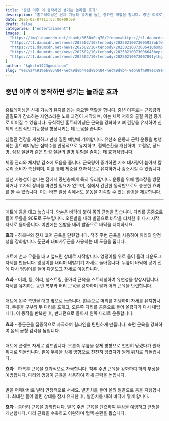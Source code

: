 ```yaml
---
title: "중년 이후 이 동작하면 생기는 놀라운 효과"
description: "홈트레이닝은 신체 기능의 유지를 돕는 중요한 역할을 합니다. 중년 이후로는 근육량과 골밀도가 감소하는 자연스러운 노화 과정이 시작되며, 이는 체력 저하와 골절 위험 증가로 이어질 수 있습니다. 규칙적인 홈트레이닝은 근육을 강화하고 뼈 건강을 유지하여 신체의 전반적인 기"
date: 2025-02-07T11:55:00+09:00
draft: false
categories: ["entertainment"]
images: [
  "https://img1.daumcdn.net/thumb/R658x0.q70/?fname=https://t1.daumcdn.net/news/202502/10/tenbody/20250210073005588lnbc.jpg"
  "https://t1.daumcdn.net/news/202502/10/tenbody/20250210073005937wbfw.gif"
  "https://t1.daumcdn.net/news/202502/10/tenbody/20250210073006410bsmp.gif"
  "https://t1.daumcdn.net/news/202502/10/tenbody/20250210073006645beps.gif"
  "https://t1.daumcdn.net/news/202502/10/tenbody/20250210073007001ythg.gif"
]
author: "kgkstn1423gmailcom"
slug: "%ec%a4%91%eb%85%84-%ec%9d%b4%ed%9b%84-%ec%9d%b4-%eb%8f%99%ec%9e%91%ed%95%98%eb%a9%b4-%ec%83%9d%ea%b8%b0%eb%8a%94-%eb%86%80%eb%9d%bc%ec%9a%b4-%ed%9a%a8%ea%b3%bc"
---
```


<h2 >중년 이후 이 동작하면 생기는 놀라운 효과</h2> <figure ><img src="https://img1.daumcdn.net/thumb/R658x0.q70/?fname=https://t1.daumcdn.net/news/202502/10/tenbody/20250210073005588lnbc.jpg" alt=""/></figure> <p>홈트레이닝은 신체 기능의 유지를 돕는 중요한 역할을 합니다. 중년 이후로는 근육량과 골밀도가 감소하는 자연스러운 노화 과정이 시작되며, 이는 체력 저하와 골절 위험 증가로 이어질 수 있습니다. 규칙적인 홈트레이닝은 근육을 강화하고 뼈 건강을 유지하여 신체의 전반적인 기능성을 향상시키는 데 도움을 줍니다.</p> <p>심혈관 건강을 개선하고 만성 질환 예방에 기여합니다. 유산소 운동과 근력 운동을 병행하는 홈트레이닝은 심박수를 안정적으로 유지하고, 혈액순환을 개선하며, 고혈압, 당뇨병, 심장 질환과 같은 만성 질환의 발병 위험을 줄이는 데 효과적입니다.</p> <p>체중 관리와 체지방 감소에 도움을 줍니다. 근육량이 증가하면 기초 대사량이 높아져 칼로리 소비가 촉진되며, 이를 통해 체중을 효과적으로 유지하거나 감소시킬 수 있습니다.</p> <p>실천 가능성이 높다는 점에서 중년층에게 특히 유리합니다. 운동을 위해 헬스장을 방문하거나 고가의 장비를 마련할 필요가 없으며, 집에서 간단한 동작만으로도 충분한 효과를 볼 수 있습니다. 이는 바쁜 일상 속에서도 운동을 지속할 수 있는 환경을 제공합니다.</p> <hr /> <figure ><img src="https://t1.daumcdn.net/news/202502/10/tenbody/20250210073005937wbfw.gif" alt=""/></figure> <p>매트에 등을 대고 눕습니다. 양손은 바닥에 붙여 몸의 균형을 잡습니다. 다리를 공중으로 들어 무릎을 90도로 구부립니다. 오른발을 내려 발끝으로 바닥을 터치한 후 다시 시작 자세로 돌아옵니다. 이번에는 왼발을 내려 발끝으로 바닥을 터치하세요.</p> <p><strong>효과</strong> - 하복부와 전체 코어 근육을 단련합니다. 척추 주변 근육을 사용하여 허리의 안정성을 강화합니다. 둔근과 대퇴사두근을 사용하는 데 도움을 줍니다.</p> <figure ><img src="https://t1.daumcdn.net/news/202502/10/tenbody/20250210073006410bsmp.gif" alt=""/></figure> <p>매트에 손과 무릎을 대고 엎드린 상태로 시작합니다. 엉덩이를 위로 들어 올려 다운도그 자세를 만듭니다. 엉덩이를 내리며 네발기기 자세로 돌아옵니다. 무릎이 바닥에 닿기 전에 다시 엉덩이를 들어 다운도그 자세로 이동합니다.</p> <p><strong>효과</strong> - 어깨, 등, 허리, 햄스트링, 종아리 근육을 스트레칭하여 유연성을 향상시킵니다. 자세를 유지하는 동안 복부와 허리 근육을 강화하며 팔과 어깨 근육을 단련합니다.</p> <figure ><img src="https://t1.daumcdn.net/news/202502/10/tenbody/20250210073006645beps.gif" alt=""/></figure> <p>매트에 왼쪽 측면을 대고 옆으로 눕습니다. 왼손으로 머리를 지탱하며 자세를 유지합니다. 무릎을 구부려 두 다리를 포개고, 오른쪽 다리를 공중으로 들어 올렸다가 다시 내립니다. 이 동작을 반복한 후, 반대편으로 돌아서 왼쪽 다리로 운동합니다.</p> <p><strong>효과</strong> - 중둔근을 집중적으로 자극하여 힙라인을 탄탄하게 만듭니다. 측면 근육을 강화하여 몸의 균형 감각을 높입니다.</p> <figure ><img src="https://t1.daumcdn.net/news/202502/10/tenbody/20250210073007001ythg.gif" alt=""/></figure> <p>매트에 플랭크 자세로 엎드립니다. 오른쪽 무릎을 상체 방향으로 천천히 당겼다가 원래 위치로 되돌립니다. 왼쪽 무릎을 상체 방향으로 천천히 당겼다가 원래 위치로 되돌립니다.</p> <p><strong>효과</strong> - 하복부 근육을 효과적으로 자극합니다. 척추 주변 근육을 강화하여 허리 부상을 예방합니다. 다리와 엉덩이 근육을 사용하여 하체 근력을 높입니다.</p> <figure ><img src="https://t1.daumcdn.net/news/202502/10/tenbody/20250210073007370oaky.gif" alt=""/></figure> <p>발을 어깨너비로 벌려 안정적으로 서세요. 발꿈치를 들어 올려 발끝으로 몸을 지탱합니다. 최대한 들어 올린 상태를 잠시 유지한 후, 발꿈치를 내려 바닥에 닿게 합니다.</p> <p><strong>효과</strong> - 종아리 근육을 강화합니다. 발목 주변 근육을 단련하여 부상을 예방하고 균형을 개선합니다. 다리 근육을 수축하고 이완하며 혈액 순환을 돕습니다.</p>